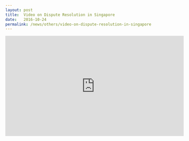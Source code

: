 ```yaml
---
layout: post
title:  Video on Dispute Resolution in Singapore
date:   2016-10-24
permalink: /news/others/video-on-dispute-resolution-in-singapore
---
```



<div class="bp-youtube">
<iframe width="560" height="315" src="https://www.youtube.com/embed/Us0e7e3Z1zA" frameborder="0" allow="accelerometer; autoplay; encrypted-media; gyroscope; picture-in-picture" allowfullscreen></iframe>
</div>


